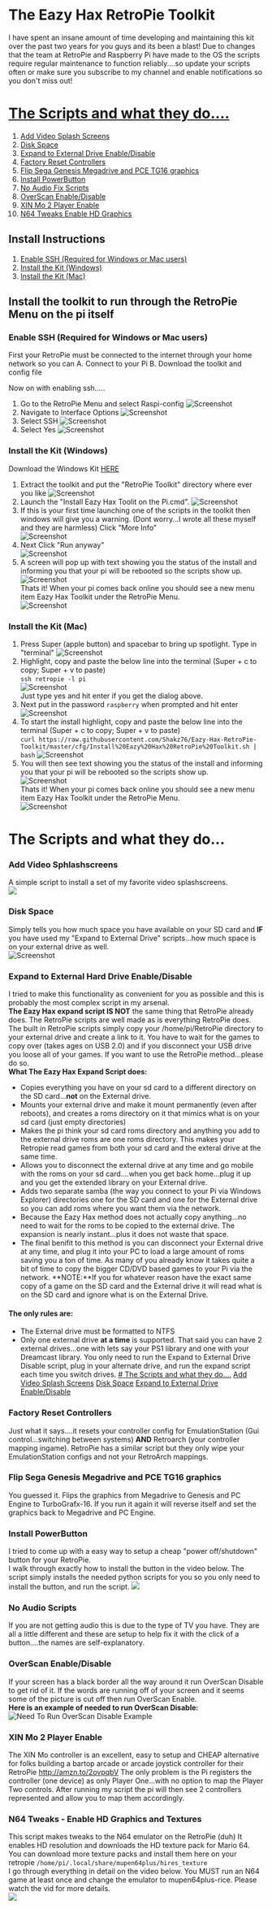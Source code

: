 # The Eazy Hax RetroPie Toolkit
I have spent an insane amount of time developing and maintaining this kit over the past two years for you guys and its been a blast! Due to changes that the team at RetroPie and Raspberry Pi have made to the OS the scripts require regular maintenance to function reliably....so update your scripts often or make sure you subscribe to my channel and enable notifications so you don't miss out! 

[The Scripts and what they do....](https://github.com/Shakz76/Eazy-Hax-RetroPie-Toolkit/blob/master/README.md#the-scripts-and-what-they-do-1)
================================
1. [Add Video Splash Screens](#add-video-sphlashscreens)  
1. [Disk Space](#disk-space)  
1. [Expand to External Drive Enable/Disable](#expand-to-external-hard-drive-enabledisable)  
1. [Factory Reset Controllers](#factory-reset-controllers)
1. [Flip Sega Genesis Megadrive and PCE TG16 graphics](#flip-sega-genesis-megadrive-and-pce-tg16-graphics)
1. [Install PowerButton](#install-powerbutton)
1. [No Audio Fix Scripts](#no-audio-scripts)
1. [OverScan Enable/Disable](#overscan-enabledisable)
1. [XIN Mo 2 Player Enable](#xin-mo-2-player-enable)
1. [N64 Tweaks Enable HD Graphics](#n64-tweaks---enable-hd-graphics-and-textures) 


## Install Instructions
1. [Enable SSH (Required for Windows or Mac users)](#enable-ssh-required-for-windows-or-mac-users)
2. [Install the Kit (Windows)](#install-the-kit-windows)
3. [Install the Kit (Mac)](#install-the-kit-mac)


## Install the toolkit to run through the RetroPie Menu on the pi itself
### Enable SSH (Required for Windows or Mac users)

First your RetroPie must be connected to the internet through your home network so you can
A. Connect to your Pi 
B. Download the toolkit and config file

Now on with enabling ssh.....

1. Go to the RetroPie Menu and select Raspi-config
![Screenshot](/images/ssh1.JPG)
2. Navigate to Interface Options
![Screenshot](/images/ssh2.JPG)
3. Select SSH
![Screenshot](/images/ssh3.JPG)
4. Select Yes
![Screenshot](/images/ssh4.PNG)

### Install the Kit (Windows)

Download the Windows Kit [HERE](https://github.com/Shakz76/Eazy-Hax-RetroPie-Toolkit/blob/master/RetroPie%20Toolkit.zip)
1. Extract the toolkit and put the "RetroPie Toolkit" directory where ever you like
![Screenshot](/images/windows1.PNG)
1. Launch the "Install Eazy Hax Toolit on the Pi.cmd".
![Screenshot](/images/windows2.PNG)
1. If this is your first time launching one of the scripts in the toolkit then windows will give you a warning. (Dont worry...I wrote all these myself and they are harmless) Click "More Info"  
![Screenshot](/images/windows3.PNG)
1. Next Click "Run anyway"  
![Screenshot](/images/windows4.PNG)
1. A screen will pop up with text showing you the status of the install and informing you that your pi will be rebooted so the scripts show up.   
![Screenshot](/images/windows5.PNG)  
Thats it! When your pi comes back online you should see a new menu item Eazy Hax Toolkit under the RetroPie Menu.  
![Screenshot](/images/eazyhaxtoolkit.png)  
  
  
### Install the Kit (Mac)
1. Press Super (apple button) and spacebar to bring up spotlight. Type in "terminal"
![Screenshot](/images/mac1.png)  
1. Highlight, copy and paste the below line into the terminal (Super + c to copy; Super + v to paste)  
```ssh retropie -l pi```  
![Screenshot](/images/mac2.png)  
Just type yes and hit enter if you get the dialog above.  
1. Next put in the password `raspberry` when prompted and hit enter
![Screenshot](/images/mac3.png)  
1. To start the install highlight, copy and paste the below line into the terminal (Super + c to copy; Super + v to paste)  
```curl https://raw.githubusercontent.com/Shakz76/Eazy-Hax-RetroPie-Toolkit/master/cfg/Install%20Eazy%20Hax%20RetroPie%20Toolkit.sh | bash```
![Screenshot](/images/mac4.png)  
1. You will then see text showing you the status of the install and informing you that your pi will be rebooted so the scripts show up.  
![Screenshot](/images/mac5.png)    
Thats it! When your pi comes back online you should see a new menu item Eazy Hax Toolkit under the RetroPie Menu.  
![Screenshot](/images/eazyhaxtoolkit.png)  

# The Scripts and what they do...
### Add Video Sphlashscreens
A simple script to install a set of my favorite video splashscreens.  
[![](http://img.youtube.com/vi/4uWfP_HJuLY/0.jpg)](https://www.youtube.com/watch?v=4uWfP_HJuLY)  
### Disk Space
Simply tells you how much space you have available on your SD card and **IF** you have used my "Expand to External Drive" scripts...how much space is on your external drive as well.  
![Screenshot](/images/diskspace.png)  
### Expand to External Hard Drive Enable/Disable
I tried to make this functionality as convenient for you as possible and this is probably the most complex script in my arsenal.  
**The Eazy Hax expand script IS NOT** the same thing that RetroPie already does. The RetroPie scripts are well made as is everything RetroPie does. The built in RetroPie scripts simply copy your /home/pi/RetroPie directory to your external drive and create a link to it. You have to wait for the games to copy over (takes ages on USB 2.0) and if you disconnect your USB drive you loose all of your games. If you want to use the RetroPie method...please do so.  
**What The Eazy Hax Expand Script does:**
* Copies everything you have on your sd card to a different directory on the SD card...**not** on the External drive.
* Mounts your external drive and make it mount permanently (even after reboots), and creates a roms directory on it that mimics what is on your sd card (just empty directories)
* Makes the pi think your sd card roms directory and anything you add to the external drive roms are one roms directory. This makes your Retropie read games from both your sd card and the exteral drive at the same time.
* Allows you to disconnect the external drive at any time and go mobile with the roms on your sd card....when you get back home...plug it up and you get the extended library on your External drive.
* Adds two separate samba (the way you connect to your Pi via Windows Explorer) directories one for the SD card and one for the External drive so you can add roms where you want them  via the network.
* Because the Eazy Hax method does not actually copy anything...no need to wait for the roms to be copied to the external drive. The expansion is nearly instant...plus it does not waste that space.
* The final benifit to this method is you can disconnect your External drive at any time, and plug it into your PC to load a large amount of roms saving you a ton of time. As many of you already know it takes quite a bit of time to copy the bigger CD/DVD based games to your Pi via the network. 
**NOTE:**If you for whatever reason have the exact same copy of a game on the SD card and the External drive it will read what is on the SD card and ignore what is on the External Drive.  
#### The only rules are:
* The External drive must be formatted to NTFS
* Only one external drive **at a time** is supported. That said you can have 2 external drives...one with lets say your PS1 library and one with your Dreamcast library. You only need to run the Expand to External Drive Disable script, plug in your alternate drive, and run the expand script each time you switch drives.
[# The Scripts and what they do....](#the-scripts-and-what-they-do)
[Add Video Splash Screens](#add-video-sphlashscreens)
[Disk Space](#disk-space)
[Expand to External Drive Enable/Disable](#expand-to-external-hard-drive-enabledisable)

### Factory Reset Controllers
Just what it says....it resets your controller config for EmulationStation (Gui control...switching between systems) **AND** Retroarch (your controller mapping ingame). 
RetroPie has a similar script but they only wipe your EmulationStation configs and not your RetroArch mappings.  
### Flip Sega Genesis Megadrive and PCE TG16 graphics
You guessed it. Flips the graphics from Megadrive to Genesis and PC Engine to TurboGrafx-16. If you run it again it will reverse itself and set the graphics back to Megadrive and PC Engine. 
### Install PowerButton
I tried to come up with a easy way to setup a cheap "power off/shutdown" button for your RetroPie.  
I walk through exactly how to install the button in the video below. The script simply installs the needed python scripts for you so you only need to install the button, and run the script.
[![](http://img.youtube.com/vi/0Z23SA2Dx1U/0.jpg)](https://www.youtube.com/watch?v=0Z23SA2Dx1U)  
### No Audio Scripts
If you are not getting audio this is due to the type of TV you have. They are all a little different and these are setup to help fix it with the click of a button....the names are self-explanatory.
### OverScan Enable/Disable
If your screen has a black border all the way around it run OverScan Disable to get rid of it. 
If the words are running off of your screen and it seems some of the picture is cut off then run OverScan Enable.  
**Here is an example of needed to run OverScan Disable:**
![Need To Run OverScan Disable Example](http://s1.dmcdn.net/JgNeA/1280x720-tni.jpg)  
### XIN Mo 2 Player Enable
The XIN Mo controller is an excellent, easy to setup and CHEAP alternative for folks building a bartop arcade or arcade joystick controller for their RetroPie 
http://amzn.to/2ovpqbV
The only problem is the Pi registers the controller (one device) as only Player One...with no option to map the Player Two controls. After running my script the pi will then see 2 controllers represented and allow you to map them accordingly.  
### N64 Tweaks - Enable HD Graphics and Textures
This script makes tweaks to the N64 emulator on the RetroPie (duh)
It enables HD resolution and downloads the HD texture pack for Mario 64. You can download more texture packs and install them here on your retropie
```/home/pi/.local/share/mupen64plus/hires_texture```  
I go through everything in detail on the video below. You MUST run an N64 game at least once and change the emulator to mupen64plus-rice. Please watch the vid for more details.  
[![](http://img.youtube.com/vi/8fX2KWw8lH4/0.jpg)](https://www.youtube.com/watch?v=8fX2KWw8lH4)  
